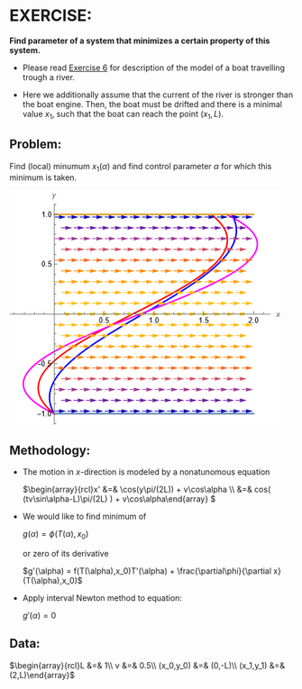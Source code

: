 # EXERCISE:
**Find parameter of a system that minimizes a certain property of this system.**

- Please read [Exercise 6](06-finding-system-parameter/README.md) for description of the model of a boat travelling trough a river. 

- Here we additionally assume that the current of the river is stronger than the boat engine. Then, the boat must be drifted and there is a minimal value $`x_1`$, such that the boat can reach the point $`(x_1,L)`$.

## Problem: 

Find (local) minumum $`x_1(\alpha)`$ and find control parameter $`\alpha`$ for which this minimum is taken.    

![](minimal-drift.png)


## Methodology:
- The motion in $`x`$-direction is modeled by a nonatunomous equation

  $`\begin{array}{rcl}x' &=& \cos(y\pi/(2L)) + v\cos\alpha \\ &=& cos( (tv\sin\alpha-L)\pi/(2L) ) + v\cos\alpha\end{array} `$
  
- We would like to find minimum of 
 
    $`g(\alpha) = \phi(T(\alpha),x_0)`$

  or zero of its derivative

    $`g'(\alpha) = f(T(\alpha),x_0)T'(\alpha) + \frac{\partial\phi}{\partial x}(T(\alpha),x_0)`$

- Apply interval Newton method to equation:

  $`g'(\alpha) = 0`$
  
## Data:
  $`\begin{array}{rcl}L &=& 1\\ v &=& 0.5\\ (x_0,y_0) &=& (0,-L)\\ (x_1,y_1) &=& (2,L)\end{array}`$


